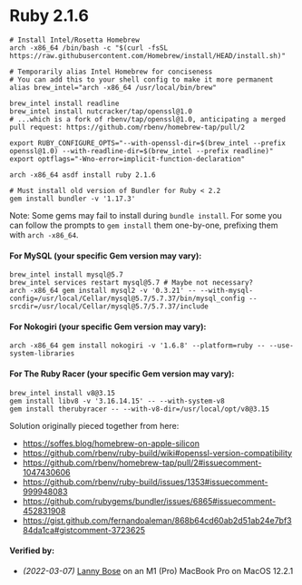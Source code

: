 # Ruby 2.1.6

```
# Install Intel/Rosetta Homebrew
arch -x86_64 /bin/bash -c "$(curl -fsSL https://raw.githubusercontent.com/Homebrew/install/HEAD/install.sh)"

# Temporarily alias Intel Homebrew for conciseness
# You can add this to your shell config to make it more permanent
alias brew_intel="arch -x86_64 /usr/local/bin/brew"

brew_intel install readline
brew_intel install nutcracker/tap/openssl@1.0
# ...which is a fork of rbenv/tap/openssl@1.0, anticipating a merged pull request: https://github.com/rbenv/homebrew-tap/pull/2

export RUBY_CONFIGURE_OPTS="--with-openssl-dir=$(brew_intel --prefix openssl@1.0) --with-readline-dir=$(brew_intel --prefix readline)"
export optflags="-Wno-error=implicit-function-declaration"

arch -x86_64 asdf install ruby 2.1.6

# Must install old version of Bundler for Ruby < 2.2
gem install bundler -v '1.17.3'
```


Note: Some gems may fail to install during `bundle install`.
For some you can follow the prompts to `gem install` them one-by-one, prefixing them with `arch -x86_64`.

#### For MySQL (your specific Gem version may vary):
```
brew_intel install mysql@5.7
brew_intel services restart mysql@5.7 # Maybe not necessary?
arch -x86_64 gem install mysql2 -v '0.3.21' -- --with-mysql-config=/usr/local/Cellar/mysql@5.7/5.7.37/bin/mysql_config --srcdir=/usr/local/Cellar/mysql@5.7/5.7.37/include
```

#### For Nokogiri (your specific Gem version may vary):
```
arch -x86_64 gem install nokogiri -v '1.6.8' --platform=ruby -- --use-system-libraries
```

#### For The Ruby Racer (your specific Gem version may vary):
```
brew_intel install v8@3.15
gem install libv8 -v '3.16.14.15' -- --with-system-v8
gem install therubyracer -- --with-v8-dir=/usr/local/opt/v8@3.15
```

Solution originally pieced together from here:
- https://soffes.blog/homebrew-on-apple-silicon
- https://github.com/rbenv/ruby-build/wiki#openssl-version-compatibility
- https://github.com/rbenv/homebrew-tap/pull/2#issuecomment-1047430606
- https://github.com/rbenv/ruby-build/issues/1353#issuecomment-999948083
- https://github.com/rubygems/bundler/issues/6865#issuecomment-452831908
- https://gist.github.com/fernandoaleman/868b64cd60ab2d51ab24e7bf384da1ca#gistcomment-3723625

#### Verified by:
- _(2022-03-07)_ [Lanny Bose](https://github.com/LannyBose) on an M1 (Pro) MacBook Pro on MacOS 12.2.1 
